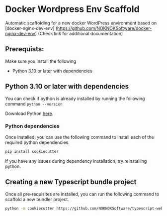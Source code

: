 # Docker Wordpress Env Scaffold
Automatic scaffolding for a new docker WordPress environment based on [docker-nginx-dev-env] (https://github.com/NOKNOKSoftware/docker-nginx-dev-env) (Check link for additional documentation)

## Prerequists:
Make sure you install the following
- Python 3.10 or later with dependencies

## Python 3.10 or later with dependencies
You can check if python is already installed by running the following command ```python --version```

Download Python [here](https://www.python.org/downloads/). 

### Python dependencies
Once installed, you can use the following command to install each of the required python dependencies.
``` sh
pip install cookiecutter
```

If you have any issues during dependency installation, try reinstalling python.


## Creating a new Typescript bundle project
Once all pre-requisites are installed, you can run the following command to scaffold a new bundler project.
``` sh
python -m cookiecutter https://github.com/NOKNOKSoftware/typescript-web-bundler-scaffold
```

